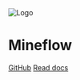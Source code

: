 <img src="https://raw.githubusercontent.com/aieuo/Mineflow/master/icon.png" style="max-width: 120px" alt="Logo">

# Mineflow

[GitHub](https://github.com/aieuo/Mineflow/)
<a href="/docs/jpn/#/README">Read docs</a>
